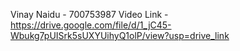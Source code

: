 Vinay Naidu - 700753987
Video Link - https://drive.google.com/file/d/1_jC45-Wbukg7pUISrk5sUXYUihyQ1olP/view?usp=drive_link
